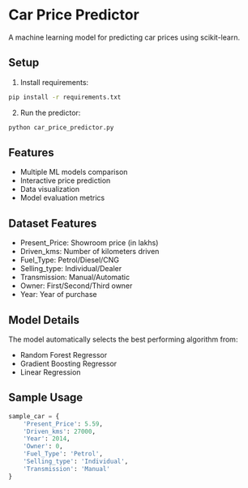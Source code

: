 # Car Price Predictor

A machine learning model for predicting car prices using scikit-learn.

## Setup
1. Install requirements:
```bash
pip install -r requirements.txt
```

2. Run the predictor:
```bash
python car_price_predictor.py
```

## Features
- Multiple ML models comparison
- Interactive price prediction
- Data visualization
- Model evaluation metrics

## Dataset Features
- Present_Price: Showroom price (in lakhs)
- Driven_kms: Number of kilometers driven
- Fuel_Type: Petrol/Diesel/CNG
- Selling_type: Individual/Dealer
- Transmission: Manual/Automatic
- Owner: First/Second/Third owner
- Year: Year of purchase

## Model Details
The model automatically selects the best performing algorithm from:
- Random Forest Regressor
- Gradient Boosting Regressor
- Linear Regression

## Sample Usage
```python
sample_car = {
    'Present_Price': 5.59,
    'Driven_kms': 27000,
    'Year': 2014,
    'Owner': 0,
    'Fuel_Type': 'Petrol',
    'Selling_type': 'Individual',
    'Transmission': 'Manual'
}
```